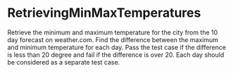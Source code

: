# RetrievingMinMaxTemperatures
Retrieve the minimum and maximum temperature for the city from the 10 day forecast on weather.com. Find the difference between the  maximum and minimum temperature for each day. Pass the test case if the difference is less than 20 degree and fail if the difference is over  20. Each day should be considered as a separate test case. 
